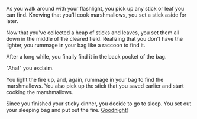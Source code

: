 As you walk around with your flashlight, you pick up any stick or leaf you can find.
Knowing that you'll cook marshmallows, you set a stick aside for later.

Now that you've collected a heap of sticks and leaves, you set them all down in the middle of the cleared field.
Realizing that you don't have the lighter, you rummage in your bag like a raccoon to find it.

After a long while, you finally find it in the back pocket of the bag.

"Aha!" you exclaim.

You light the fire up, and, again, rummage in your bag to find the marshmallows.
You also pick up the stick that you saved earlier and start cooking the marshmallows.

Since you finished your sticky dinner, you decide to go to sleep.
You set out your sleeping bag and put out the fire.
[Goodnight!](./the-end.md)
